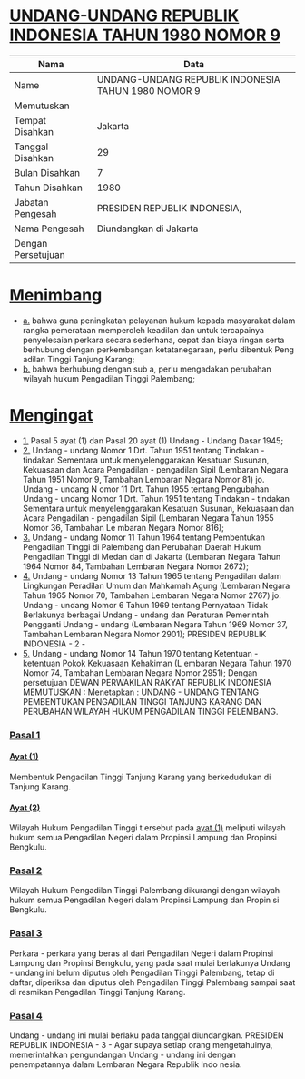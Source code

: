 # [UNDANG-UNDANG REPUBLIK INDONESIA TAHUN 1980 NOMOR 9](http://example.org/legal/document/uu/1980/9)

| Nama | Data |
| ------ | ----- |
|Name|UNDANG-UNDANG REPUBLIK INDONESIA TAHUN 1980 NOMOR 9|
|Memutuskan||
|Tempat Disahkan|Jakarta|
|Tanggal Disahkan|29|
|Bulan Disahkan|7|
|Tahun Disahkan|1980|
|Jabatan Pengesah|PRESIDEN REPUBLIK INDONESIA,|
|Nama Pengesah|Diundangkan di Jakarta|
|Dengan Persetujuan||
# [Menimbang](http://example.org/legal/document/uu/1980/9/menimbang)

* [a.](http://example.org/legal/document/uu/1980/9/menimbang/point/a) bahwa guna peningkatan pelayanan hukum kepada masyarakat dalam rangka pemerataan memperoleh keadilan dan untuk tercapainya penyelesaian perkara secara sederhana, cepat dan biaya ringan serta berhubung dengan perkembangan ketatanegaraan, perlu dibentuk Peng adilan Tinggi Tanjung Karang;
* [b.](http://example.org/legal/document/uu/1980/9/menimbang/point/b) bahwa berhubung dengan sub a, perlu mengadakan perubahan wilayah hukum Pengadilan Tinggi Palembang;
# [Mengingat](http://example.org/legal/document/uu/1980/9/mengingat)

* [1.](http://example.org/legal/document/uu/1980/9/mengingat/point/0001) Pasal 5 ayat (1) dan Pasal 20 ayat (1) Undang - Undang Dasar 1945;
* [2.](http://example.org/legal/document/uu/1980/9/mengingat/point/0002) Undang - undang Nomor 1 Drt. Tahun 1951 tentang Tindakan - tindakan Sementara untuk menyelenggarakan Kesatuan Susunan, Kekuasaan dan Acara Pengadilan - pengadilan Sipil (Lembaran Negara Tahun 1951 Nomor 9, Tambahan Lembaran Negara Nomor 81) jo. Undang - undang N omor 11 Drt. Tahun 1955 tentang Pengubahan Undang - undang Nomor 1 Drt. Tahun 1951 tentang Tindakan - tindakan Sementara untuk menyelenggarakan Kesatuan Susunan, Kekuasaan dan Acara Pengadilan - pengadilan Sipil (Lembaran Negara Tahun 1955 Nomor 36, Tambahan Le mbaran Negara Nomor 816);
* [3.](http://example.org/legal/document/uu/1980/9/mengingat/point/0003) Undang - undang Nomor 11 Tahun 1964 tentang Pembentukan Pengadilan Tinggi di Palembang dan Perubahan Daerah Hukum Pengadilan Tinggi di Medan dan di Jakarta (Lembaran Negara Tahun 1964 Nomor 84, Tambahan Lembaran Negara Nomor 2672);
* [4.](http://example.org/legal/document/uu/1980/9/mengingat/point/0004) Undang - undang Nomor 13 Tahun 1965 tentang Pengadilan dalam Lingkungan Peradilan Umum dan Mahkamah Agung (Lembaran Negara Tahun 1965 Nomor 70, Tambahan Lembaran Negara Nomor 2767) jo. Undang - undang Nomor 6 Tahun 1969 tentang Pernyataan Tidak Berlakunya berbagai Undang - undang dan Peraturan Pemerintah Pengganti Undang - undang (Lembaran Negara Tahun 1969 Nomor 37, Tambahan Lembaran Negara Nomor 2901); PRESIDEN REPUBLIK INDONESIA - 2 -
* [5.](http://example.org/legal/document/uu/1980/9/mengingat/point/0005) Undang - undang Nomor 14 Tahun 1970 tentang Ketentuan - ketentuan Pokok Kekuasaan Kehakiman (L embaran Negara Tahun 1970 Nomor 74, Tambahan Lembaran Negara Nomor 2951); Dengan persetujuan DEWAN PERWAKILAN RAKYAT REPUBLIK INDONESIA MEMUTUSKAN : Menetapkan : UNDANG - UNDANG TENTANG PEMBENTUKAN PENGADILAN TINGGI TANJUNG KARANG DAN PERUBAHAN WILAYAH HUKUM PENGADILAN TINGGI PELEMBANG.

### [Pasal 1](http://example.org/legal/document/uu/1980/9/pasal/0001)

#### [Ayat (1)](http://example.org/legal/document/uu/1980/9/pasal/0001/version/19800729/ayat/0001)
Membentuk Pengadilan Tinggi Tanjung Karang yang berkedudukan di Tanjung Karang.

#### [Ayat (2)](http://example.org/legal/document/uu/1980/9/pasal/0001/version/19800729/ayat/0002)
Wilayah Hukum Pengadilan Tinggi t ersebut pada [ayat (1)](http://example.org/legal/document/uu/1980/9/pasal/0001/version/19800729/ayat/0001) meliputi wilayah hukum semua Pengadilan Negeri dalam Propinsi Lampung dan Propinsi Bengkulu.


### [Pasal 2](http://example.org/legal/document/uu/1980/9/pasal/0002)
Wilayah Hukum Pengadilan Tinggi Palembang dikurangi dengan wilayah hukum semua Pengadilan Negeri dalam Propinsi Lampung dan Propin si Bengkulu.


### [Pasal 3](http://example.org/legal/document/uu/1980/9/pasal/0003)
Perkara - perkara yang beras al dari Pengadilan Negeri dalam Propinsi Lampung dan Propinsi Bengkulu, yang pada saat mulai berlakunya Undang - undang ini belum diputus oleh Pengadilan Tinggi Palembang, tetap di daftar, diperiksa dan diputus oleh Pengadilan Tinggi Palembang sampai saat di resmikan Pengadilan Tinggi Tanjung Karang.


### [Pasal 4](http://example.org/legal/document/uu/1980/9/pasal/0004)
Undang - undang ini mulai berlaku pada tanggal diundangkan. PRESIDEN REPUBLIK INDONESIA - 3 - Agar supaya setiap orang mengetahuinya, memerintahkan pengundangan Undang - undang ini dengan penempatannya dalam Lembaran Negara Republik Indo nesia.
